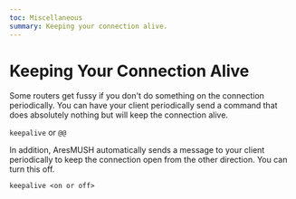 ```yaml
---
toc: Miscellaneous
summary: Keeping your connection alive.
---
```

# Keeping Your Connection Alive

Some routers get fussy if you don't do something on the connection periodically.  You can have your client periodically send a command that does absolutely nothing but will keep the connection alive.

`keepalive` or `@@`

In addition, AresMUSH automatically sends a message to your client periodically to keep the connection open from the other direction.  You can turn this off.

`keepalive <on or off>`
